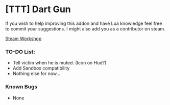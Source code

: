 # [TTT] Dart Gun

If you wish to help improving this addon and have Lua knowledge feel free to commit your suggestions.
I might also add you as a contributor on steam.

[Steam Workshop](https://steamcommunity.com/sharedfiles/filedetails/?id=1104855706)

### TO-DO List:
* Tell victim when he is muted. (Icon on Hud?)
* Add Sandbox compatibility
* Nothing else for now...

### Known Bugs
* None
